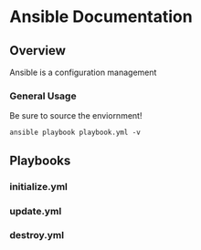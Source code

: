 # Ansible Documentation

## Overview
Ansible is a configuration management

### General Usage
Be sure to source the enviornment!  
```
ansible playbook playbook.yml -v
```
## Playbooks
### initialize.yml

### update.yml

### destroy.yml
